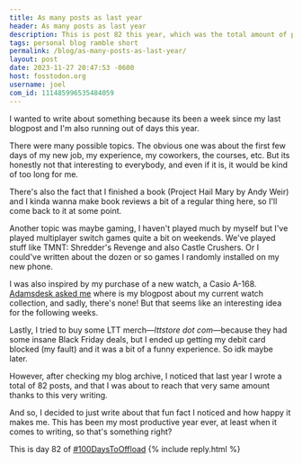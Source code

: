 ```yaml
---
title: As many posts as last year
header: As many posts as last year
description: This is post 82 this year, which was the total amount of posts I did in 2022, so I think its rather especial, if a little trivial too. So let's catch up!
tags: personal blog ramble short
permalink: /blog/as-many-posts-as-last-year/
layout: post
date: 2023-11-27 20:47:53 -0600
host: fosstodon.org
username: joel
com_id: 111485996535484059
---
```


I wanted to write about something because its been a week since my last blogpost and I'm also running out of days this year. 

There were many possible topics. The obvious one was about the first few days of my new job, my experience, my coworkers, the courses, etc. But its honestly not that interesting to everybody, and even if it is, it would be kind of too long for me. 

There's also the fact that I finished a book (Project Hail Mary by Andy Weir) and I kinda wanna make book reviews a bit of a regular thing here, so I'll come back to it at some point.

Another topic was maybe gaming, I haven't played much by myself but I've played multiplayer switch games quite a bit on weekends. We've played stuff like TMNT: Shredder's Revenge and also Castle Crushers. Or I could've written about the dozen or so games I randomly installed on my new phone.

I was also inspired by my purchase of a new watch, a Casio A-168. [Adamsdesk asked me](https://fosstodon.org/@adamsdesk/111458684670609435) where is my blogpost about my current watch collection, and sadly, there's none! But that seems like an interesting idea for the following weeks.

Lastly, I tried to buy some LTT merch—*lttstore dot com*—because they had some insane Black Friday deals, but I ended up getting my debit card blocked (my fault) and it was a bit of a funny experience. So idk maybe later.

However, after checking my blog archive, I noticed that last year I wrote a total of 82 posts, and that I was about to reach that very same amount thanks to this very writing.

And so, I decided to just write about that fun fact I noticed and how happy it makes me. This has been my most productive year ever, at least when it comes to writing, so that's something right? 

This is day 82 of [#100DaysToOffload](https://100daystooffload.com)
{% include reply.html %}
